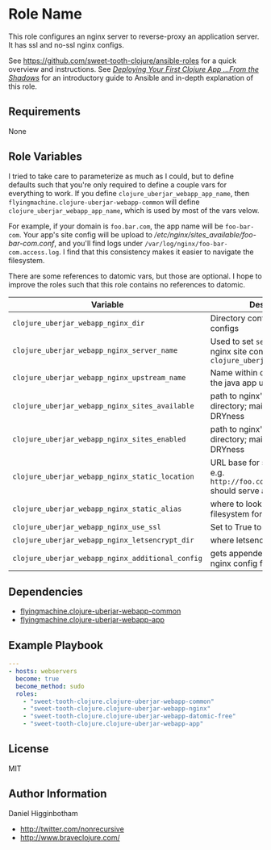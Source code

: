 Role Name
=========

This role configures an nginx server to reverse-proxy an application
server. It has ssl and no-ssl nginx configs.

See https://github.com/sweet-tooth-clojure/ansible-roles for a quick
overview and instructions. See
[_Deploying Your First Clojure App ...From the Shadows_](http://www.braveclojure.com/quests/deploy/)
for an introductory guide to Ansible and in-depth explanation of this
role.

Requirements
------------

None

Role Variables
--------------

I tried to take care to parameterize as much as I could, but to define
defaults such that you're only required to define a couple vars for
everything to work. If you define `clojure_uberjar_webapp_app_name`,
then `flyingmachine.clojure-uberjar-webapp-common` will define
`clojure_uberjar_webapp_app_name`, which is used by most of the vars velow.

For example, if your domain is `foo.bar.com`, the app name will be
`foo-bar-com`. Your app's site config will be upload to
_/etc/nginx/sites\_available/foo-bar-com.conf_, and you'll find logs
under `/var/log/nginx/foo-bar-com.access.log`. I find that this
consistency makes it easier to navigate the filesystem.

There are some references to datomic vars, but those are optional. I
hope to improve the roles such that this role contains no references
to datomic.

| Variable                                         | Description                                                                                          |
| --------                                         | -----------                                                                                          |
| `clojure_uberjar_webapp_nginx_dir`               | Directory containing nginx configs                                                                   |
| `clojure_uberjar_webapp_nginx_server_name`       | Used to set `server_name` in the nginx site config; defaults to `clojure_uberjar_webapp_domain`      |
| `clojure_uberjar_webapp_nginx_upstream_name`     | Name within config to refer to the java app upstream                                                 |
| `clojure_uberjar_webapp_nginx_sites_available`   | path to nginx's _sites\_available_ directory; mainly there for DRYness                               |
| `clojure_uberjar_webapp_nginx_sites_enabled`     | path to nginx's _sites\_enabled_ directory; mainly there for DRYness                                 |
| `clojure_uberjar_webapp_nginx_static_location`   | URL base  for serving static files. e.g. `http://foo.com/static/logo.png` should serve a static file |
| `clojure_uberjar_webapp_nginx_static_alias`      | where to look on server filesystem for static files                                                  |
| `clojure_uberjar_webapp_nginx_use_ssl`           | Set to True to use ssl                                                                               |
| `clojure_uberjar_webapp_nginx_letsencrypt_dir`   | where letsencrypt files live                                                                         |
| `clojure_uberjar_webapp_nginx_additional_config` | gets appended to end of site's nginx config file                                                     |

Dependencies
------------

* [flyingmachine.clojure-uberjar-webapp-common](https://galaxy.ansible.com/flyingmachine/clojure-uberjar-webapp-common/)
* [flyingmachine.clojure-uberjar-webapp-app](https://galaxy.ansible.com/flyingmachine/clojure-uberjar-webapp-app/)

Example Playbook
----------------

```yaml
---
- hosts: webservers
  become: true
  become_method: sudo
  roles:
    - "sweet-tooth-clojure.clojure-uberjar-webapp-common"
    - "sweet-tooth-clojure.clojure-uberjar-webapp-nginx"
    - "sweet-tooth-clojure.clojure-uberjar-webapp-datomic-free"
    - "sweet-tooth-clojure.clojure-uberjar-webapp-app"
```

License
-------

MIT

Author Information
------------------

Daniel Higginbotham

* http://twitter.com/nonrecursive
* http://www.braveclojure.com/

